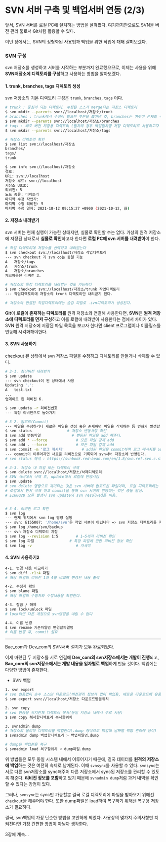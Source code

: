 # SVN 서버 구축 및 백업서버 연동 (2/3)





앞서, SVN 서버를 로컬 PC에 설치하는 방법을 살펴봤다. 여기까지만으로도 SVN을 버전 관리 툴로서 Git처럼 활용할 수 있다. 

이번 장에서는, SVN의 정형화된 사용법과 백업을 위한 작업에 대해 살펴보겠다.



### SVN 구성

svn 저장소를 생성하고 서버를 시작하는 부분까지 완료했으므로, 이제는 사용을 위해 **SVN저장소에 디렉토리를 구성**하고 사용하는 방법을 알아보겠다.



#### 1. trunk, branches, tags 디렉토리 생성

svn 저장소의 기본 디렉토리 구성은 `trunk`, `branches`, `tags` 이다. 

```bash
# trunk : 중심이 되는 디렉토리, 수정된 소스가 merge되는 저장소 디렉토리
$ svn mkdir --parents svn://localhost/저장소/trunk
# branches : trunk에서 수정이 필요한 부분을 뽑아낸 것, branches는 여럿이 존재할 수 있다
$ svn mkdir --parents svn://localhost/저장소/branches
# tags : 배포 버전 저장용 디렉토리 (필자의 경우 백업일자별 저장 디렉토리로 사용하고자 함)
$ svn mkdir --parents svn://localhost/저장소/tags

# 저장소 디렉토리 확인
$ svn list svn://localhost/저장소
branches/
tags/
trunk

$ svn info svn://localhost/저장소
경로:
URL: svn://localhost
저장소 루트: svn://localhost
저장소 UUID: 
리비전: 5
노드 종류: 디렉토리
마지막 수정 작업자:
마지막 수정 리비전: 5
마지막 수정 일자: 2021-10-12 09:15:27 +0900 (2021-10-12, 화)
```



#### 2. 저장소 내려받기

svn 서버는 현재 실행이 가능한 상태지만, 실물로 확인할 수는 없다. 가상의 원격 저장소에 저장된 상태로서 **실물로 확인**하고자 한다면 **로컬 PC에 svn 서버를 내려받아**야 한다.

```bash
# 작업 디렉토리에 저장소를 선택하고 내려받는다
$ svn checkout svn://localhost/저장소 작업디렉토리
--- svn checkout 과 svn co는 동일 기능
A	저장소/tags
A	저장소/trunk
A	저장소/branches
체크아웃된 리비전 3.

# 저장소의 특정 디렉토리를 내려받는 것도 가능하다
$ svn checkout svn://localhost/저장소/trunk 작업디렉토리
--- 작업디렉토리에 저장소의 trunk 디렉토리만 내려받기 된다.

# 저장소와 연결된 작업디렉토리에는 숨김 파일로 .svn디렉토리가 생성된다.
```

**Git**이 **로컬에 존재하는 디렉토리를** 원격 저장소와 연결해 사용한다면, **SVN**은 **원격 저장소에 디렉토리를 먼저 구성**하고 이를 로컬에 내려받아 사용한다는 점에서 차이가 있다. SVN 원격 저장소에 저장된 파일 목록을 보고자 한다면 client 프로그램이나 이클립스를 연동해 시각화해야한다. 



#### 3. SVN 사용하기

checkout 된 상태에서 svn 저장소 파일을 수정하고 디렉토리를 만들거나 삭제할 수 있다. 

```bash
# 3-1. 최신버전 내려받기
$ svn update
--- svn checkout이 된 상태에서 사용
Updating '.':
A	test.txt
...
업데이트 된 리비전 6.

$ svn updata -r 리비전번호
--- 특정 리비전으로 돌아가기

# 3-2. 업로드(Commit)
--- 파일을 수정하거나 새로운 파일을 생성 혹은 존재하던 파일을 삭제하는 등 변화가 발생할 경우,
$ svn status				# 저장소 변동사항 확인
$ svn add 변동파일				# 변동된 파일을 add 해준다.
$ svn add * --force				# 모든 파일 강제 add
$ svn add . --force				# 모든 파일 강제 add
$ svn commit -m '로그 메시지'		# add된 파일을 commit하며 로그 메시지를 남긴다.
--- commit이 이루어지면 새로운 리비전으로 기록되며 svn서버 저장소에 반영된다.
# svn status 해석 : https://svnbook.red-bean.com/en/1.8/svn.ref.svn.c.status.html

# 3-3. 저장소 내 파일 또는 디렉토리 삭제
$ svn delete svn://localhost/저장소/삭제디렉토리
# SVN 서버에서 삭제 후, update해서 로컬에 반영시킴
$ svn update
# svn delete 명령으로 제거되는 것은 svn 서버에 업로드된 파일이며, 로컬 디렉토리에는 여전히 존재한다. 이를 svn update를 통해 로컬에 반영해주어야 한다.
# 로컬에서 먼저 삭제 하고 commit을 통해 svn 서버에 반영하는 것은 충돌 발생.
# E160028 오류 발생시 svn update와 svn resolved를 이용.


# 3-4. 리비전 로그 확인
$ svn log
--- 현재 위치에서 svn log 명령 실행
--- svn: E155007: '/home/svn'은 작업 사본이 아닙니다 => svn 저장소 디렉토리를 지정해주면 된다.
$ svn log /home/svn/backup
--- svn 저장소 디렉토리 지정
$ svn log --revision 1:5		# 1~5까지 리비전 확인
$ svn log 파일				# 특정 파일에 관한 리비전 정보 확인
$ svn log -v					# 자세히
```



#### 4. SVN 사용하기2

```bash
4-1. 변경 내용 비교하기
$ svn diff -r1:4 파일
# 해당 파일의 리비전 1과 4를 비교해 변경된 내용 출력

4-2. 수정자 확인
$ svn blame 파일
# 해당 파일의 수정자와 수정내용을 확인한다.

4-3. 잠금 / 해제
$ svn lock/unlock 파일
# lock되면 다른 계정으로 svn명령을 내릴 수 없다

4-4. 이름 변경
$ svn rename 기존파일명 변경할파일명
# 이름 변경 후, commit 필요
```





---





Bac_com과 Dev_com의 SVN서버 설치가 모두 완료되었다. 

이제 마련된 두 저장소를 서로 연결해 **Dev_com의 svn저장소에서는 개발이 진행**되고, **Bac_com의 svn저장소에서는 개발 내용을 일자별로 백업**하게 만들 것이다. 백업에는 다양한 방법이 존재한다.

* SVN 백업

```bash
1. svn export
# svn 연동없이 순수 소스만 다운로드(버전관리 정보가 없어 백업용, 배포용 다운로드에 유용)
$ svn export svn://localhost/저장소 다운로드받을위치

2. svn copy
# svn 연동을 유지한채 디렉토리 복사(동일 저장소 내에서 주로 사용)
$ svn copy 복사할디렉토리 복사할위치

3. svnadmin dump
# 저장소의 물리적 디렉토리를 백업한다(.dump 형식으로 백업해 날짜별 백업 관리에 용이)
$ svnadmin dump 백업할디렉토리 > 백업파일명.dump

# dump된 백업본을 복구
$ svnadmin load 복구할위치 < dump파일.dump
```



위 방법들은 모두 동일 시스템 내에서 이루어지기 때문에, 결국 데이터를 **원격의 저장소에 백업**하는 것은 여전히 숙제로 남게된다. 이때 `svnsync`를 사용할 수 있다. `svnsync`는 서로 다른 svn저장소를 sync해주어 다른 저장소에서 sync된 저장소를 관리할 수 있도록 해준다. **리비전 정보를 포함**하고 있기 때문에 `svnadmin dump`처럼 과거 내역을 확인할 수 있다는 장점이 있다.

그러나, `svnsync`는 sync만 가능할뿐 결국 로컬 디렉토리에 파일을 받아오기 위해선 `checkout`을 해주어야 한다. 또한 dump파일은 load하여 복구하기 위해선 복구용 저장소가 필요하다. 

결국, svn백업의 가장 단순한 방법을 고안하게 되었다. 사용상의 몇가지 주의사항만 지켜진다면 가장 간편한 방법이 아닐까 생각한다. 



3장에 계속...

